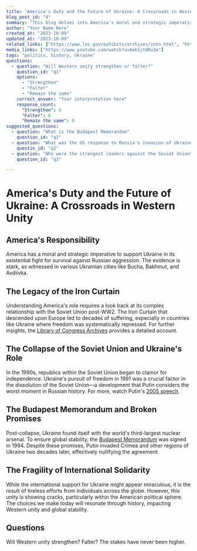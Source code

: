 ```yaml
---
title: "America's Duty and the Future of Ukraine: A Crossroads in Western Unity"
blog_post_id: "4"
summary: "This blog delves into America's moral and strategic imperatives to support Ukraine in its fight against Russian aggression. It explores the historical backdrop of the U.S.-Soviet relationship and the pivotal role Ukraine played in the dissolution of the Soviet Union. The stakes are high, and the choices made today will shape the future of Western unity and global stability."
author: "Your Name Here"
created_at: "2023-10-09"
updated_at: "2023-10-09"
related_links: ["https://www.loc.gov/exhibits/archives/intn.html", "https://en.wikipedia.org/wiki/Budapest_Memorandum", "https://www.youtube.com/watch?v=nTvswwU5Eco"]
media_links: ["https://www.youtube.com/watch?v=8ek5jt8Ru3o"]
tags: "politics, history, Ukraine"
questions: 
  - question: "Will Western unity strengthen or falter?"
    question_id: "q1"
    options:
      - "Strengthen"
      - "Falter"
      - "Remain the same"
    correct_answer: "Your interpretation here"
    response_count:
      "Strengthen": 0
      "Falter": 0
      "Remain the same": 0
suggested_questions:
  - question: "What is the Budapest Memorandum"
    question_id: "q1"
  - question: "What was the US response to Russia's invasion of Ukraine in 2014"
    questin_id: "q2"
  - question: "Who were the strongest leaders against the Soviet Union"
    question_id: "q3"

---
```


# America's Duty and the Future of Ukraine: A Crossroads in Western Unity

## America's Responsibility

America has a moral and strategic imperative to support Ukraine in its existential fight for survival against Russian aggression. The evidence is stark, as witnessed in various Ukrainian cities like Bucha, Bakhmut, and Avdiivka.

## The Legacy of the Iron Curtain

Understanding America's role requires a look back at its complex relationship with the Soviet Union post-WW2. The Iron Curtain that descended upon Europe led to decades of suffering, especially in countries like Ukraine where freedom was systematically repressed. For further insights, the [Library of Congress Archives](https://www.loc.gov/exhibits/archives/intn.html) provides a detailed account.

## The Collapse of the Soviet Union and Ukraine's Role

In the 1990s, republics within the Soviet Union began to clamor for independence. Ukraine's pursuit of freedom in 1991 was a crucial factor in the dissolution of the Soviet Union—a development that Putin considers the worst moment in Russian history. For more, watch Putin's [2005 speech](https://www.youtube.com/watch?v=nTvswwU5Eco).

## The Budapest Memorandum and Broken Promises

Post-collapse, Ukraine found itself with the world's third-largest nuclear arsenal. To ensure global stability, the [Budapest Memorandum](https://en.wikipedia.org/wiki/Budapest_Memorandum) was signed in 1994. Despite these promises, Putin invaded Crimea and other regions of Ukraine two decades later, effectively nullifying the agreement.

## The Fragility of International Solidarity

While the international support for Ukraine might appear miraculous, it is the result of tireless efforts from individuals across the globe. However, this unity is showing cracks, particularly within the American political sphere. The choices we make today will resonate through history, impacting Western unity and global stability.

## Questions

Will Western unity strengthen? Falter? The stakes have never been higher.

